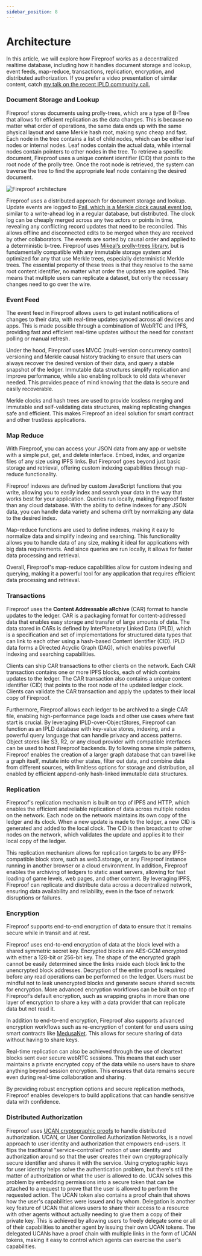 ```yaml
---
sidebar_position: 8
---
```


# Architecture

In this article, we will explore how Fireproof works as a decentralized realtime database, including how it handles document storage and lookup, event feeds, map-reduce, transactions, replication, encryption, and distributed authorization. If you prefer a video presentation of similar content, catch [my talk on the recent IPLD community call.](https://www.youtube.com/watch?v=IAystzwgemU)

### Document Storage and Lookup

Fireproof stores documents using prolly-trees, which are a type of B-Tree that allows for efficient replication as the data changes. This is because no matter what order of operations, the same data ends up with the same physical layout and same Merkle hash root, making sync cheap and fast. Each node in the tree contains a list of child nodes, which can be either leaf nodes or internal nodes. Leaf nodes contain the actual data, while internal nodes contain pointers to other nodes in the tree. To retrieve a specific document, Fireproof uses a unique content identifier (CID) that points to the root node of the prolly tree. Once the root node is retrieved, the system can traverse the tree to find the appropriate leaf node containing the desired document.

![Fireproof architecture](./img/architecture.png)

Fireproof uses a distributed approach for document storage and lookup. Update events are logged to [Pail, which is a Merkle clock causal event log](https://github.com/alanshaw/pail), similar to a write-ahead log in a regular database, but distributed. The clock log can be cheaply merged across any two actors or points in time, revealing any conflicting record updates that need to be reconciled. This allows offline and disconnected edits to be merged when they are received by other collaborators. The events are sorted by causal order and applied to a deterministic b-tree. Fireproof uses [Mikeal’s prolly-trees library](https://github.com/mikeal/prolly-trees), but is fundamentally compatible with any immutable storage system and optimized for any that use Merkle trees, especially deterministic Merkle trees. The essential property of these trees is that they resolve to the same root content identifier, no matter what order the updates are applied. This means that multiple users can replicate a dataset, but only the necessary changes need to go over the wire.

### Event Feed

The event feed in Fireproof allows users to get instant notifications of changes to their data, with real-time updates synced across all devices and apps. This is made possible through a combination of WebRTC and IPFS, providing fast and efficient real-time updates without the need for constant polling or manual refresh.

Under the hood, Fireproof uses MVCC (multi-version concurrency control) versioning and Merkle causal history tracking to ensure that users can always recover the desired version of their data, and query a stable snapshot of the ledger. Immutable data structures simplify replication and improve performance, while also enabling rollback to old data whenever needed. This provides peace of mind knowing that the data is secure and easily recoverable.

Merkle clocks and hash trees are used to provide lossless merging and immutable and self-validating data structures, making replicating changes safe and efficient. This makes Fireproof an ideal solution for smart contract and other trustless applications.

### Map Reduce

With Fireproof, you can access your JSON data from any app or website with a simple put, get, and delete interface. Embed, index, and organize files of any size using IPFS links. But Fireproof goes beyond just basic storage and retrieval, offering custom indexing capabilities through map-reduce functionality.

Fireproof indexes are defined by custom JavaScript functions that you write, allowing you to easily index and search your data in the way that works best for your application. Queries run locally, making Fireproof faster than any cloud database. With the ability to define indexes for any JSON data, you can handle data variety and schema drift by normalizing any data to the desired index.

Map-reduce functions are used to define indexes, making it easy to normalize data and simplify indexing and searching. This functionality allows you to handle data of any size, making it ideal for applications with big data requirements. And since queries are run locally, it allows for faster data processing and retrieval.

Overall, Fireproof's map-reduce capabilities allow for custom indexing and querying, making it a powerful tool for any application that requires efficient data processing and retrieval.

### Transactions

Fireproof uses the **Content Addressable aRchive** (CAR) format to handle updates to the ledger. CAR is a packaging format for content-addressed data that enables easy storage and transfer of large amounts of data. The data stored in CARs is defined by InterPlanetary Linked Data (IPLD), which is a specification and set of implementations for structured data types that can link to each other using a hash-based Content Identifier (CID). IPLD data forms a Directed Acyclic Graph (DAG), which enables powerful indexing and searching capabilities.

Clients can ship CAR transactions to other clients on the network. Each CAR transaction contains one or more IPFS blocks, each of which contains updates to the ledger. The CAR transaction also contains a unique content identifier (CID) that points to the root node of the updated ledger clock. Clients can validate the CAR transaction and apply the updates to their local copy of Fireproof.

Furthermore, Fireproof allows each ledger to be archived to a single CAR file, enabling high-performance page loads and other use cases where fast start is crucial. By leveraging IPLD-over-ObjectStores, Fireproof can function as an IPLD database with key-value stores, indexing, and a powerful query language that can handle privacy and access patterns. Object stores like S3, R2, or any cloud provider with compatible interfaces can be used to host Fireproof backends. By following some simple patterns, Fireproof enables the creation of a larger graph database that can travel like a graph itself, mutate into other states, filter out data, and combine data from different sources, with limitless options for storage and distribution, all enabled by efficient append-only hash-linked immutable data structures.

### Replication

Fireproof's replication mechanism is built on top of IPFS and HTTP, which enables the efficient and reliable replication of data across multiple nodes on the network. Each node on the network maintains its own copy of the ledger and its clock. When a new update is made to the ledger, a new CID is generated and added to the local clock. The CID is then broadcast to other nodes on the network, which validates the update and applies it to their local copy of the ledger.

This replication mechanism allows for replication targets to be any IPFS-compatible block store, such as web3.storage, or any Fireproof instance running in another browser or a cloud environment. In addition, Fireproof enables the archiving of ledgers to static asset servers, allowing for fast loading of game levels, web pages, and other content. By leveraging IPFS, Fireproof can replicate and distribute data across a decentralized network, ensuring data availability and reliability, even in the face of network disruptions or failures.

### Encryption

Fireproof supports end-to-end encryption of data to ensure that it remains secure while in transit and at rest. 

Fireproof uses end-to-end encryption of data at the block level with a shared symmetric secret key. Encrypted blocks are AES-GCM encrypted with either a 128-bit or 256-bit key. The shape of the encrypted graph cannot be easily determined since the links inside each block link to the unencrypted block addresses. Decryption of the entire proof is required before any read operations can be performed on the ledger. Users must be mindful not to leak unencrypted blocks and generate secure shared secrets for encryption. More advanced encryption workflows can be built on top of Fireproof’s default encryption, such as wrapping graphs in more than one layer of encryption to share a key with a data provider that can replicate data but not read it.

In addition to end-to-end encryption, Fireproof also supports advanced encryption workflows such as re-encryption of content for end users using smart contracts like [MedusaNet](https://medusanet.xyz/). This allows for secure sharing of data without having to share keys.

Real-time replication can also be achieved through the use of cleartext blocks sent over secure webRTC sessions. This means that each user maintains a private encrypted copy of the data while no users have to share anything beyond session encryption. This ensures that data remains secure even during real-time collaboration and sharing.

By providing robust encryption options and secure replication methods, Fireproof enables developers to build applications that can handle sensitive data with confidence.

### Distributed Authorization

Fireproof uses [UCAN cryptographic proofs](https://ucan.xyz) to handle distributed authorization. UCAN, or User Controlled Authorization Networks, is a novel approach to user identity and authorization that empowers end-users. It flips the traditional "service-controlled" notion of user identity and authorization around so that the user creates their own cryptographically secure identifier and shares it with the service. Using cryptographic keys for user identity helps solve the authentication problem, but there's still the matter of authorization or what the user is allowed to do. UCAN solves this problem by embedding permissions into a secure token that can be attached to a request to prove that the user is allowed to perform the requested action. The UCAN token also contains a proof chain that shows how the user's capabilities were issued and by whom. Delegation is another key feature of UCAN that allows users to share their access to a resource with other agents without actually needing to give them a copy of their private key. This is achieved by allowing users to freely delegate some or all of their capabilities to another agent by issuing their own UCAN tokens. The delegated UCANs have a proof chain with multiple links in the form of UCAN tokens, making it easy to control which agents can exercise the user's capabilities.